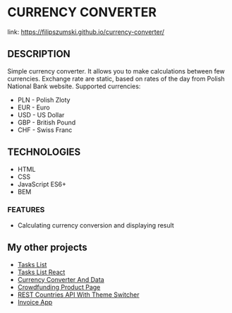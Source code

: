 # CURRENCY CONVERTER

 link: https://filipszumski.github.io/currency-converter/

## DESCRIPTION

Simple currency converter. It allows you to make calculations between few currencies. Exchange rate are static, based on rates of the day from Polish National Bank website. Supported currencies:

- PLN - Polish Zloty
- EUR - Euro
- USD - US Dollar
- GBP - British Pound
- CHF - Swiss Franc

## TECHNOLOGIES

- HTML
- CSS
- JavaScript ES6+
- BEM

### FEATURES

- Calculating currency conversion and displaying result

## My other projects

- [Tasks List](https://github.com/filipszumski/tasks-list)
- [Tasks List React](https://github.com/filipszumski/tasks-list-react)
- [Currency Converter And Data](https://github.com/filipszumski/currency-converter-and-data-react)
- [Crowdfunding Product Page](https://github.com/filipszumski/crowdfunding-product-page)
- [REST Countries API With Theme Switcher](https://github.com/filipszumski/rest-countries-api-with-color-theme-switcher)
- [Invoice App](https://github.com/filipszumski/invoice-app)


